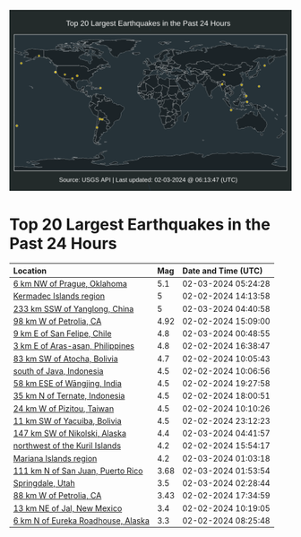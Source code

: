 ![Map](./map.png)

# Top 20 Largest Earthquakes in the Past 24 Hours

| Location | Mag | Date and Time (UTC) |
|:---|:---|:---|
| [6 km NW of Prague, Oklahoma](https://earthquake.usgs.gov/earthquakes/eventpage/us7000lwmc) | 5.1 | 02-03-2024 05:24:28 |
| [Kermadec Islands region](https://earthquake.usgs.gov/earthquakes/eventpage/us7000lwd3) | 5 | 02-02-2024 14:13:58 |
| [233 km SSW of Yanglong, China](https://earthquake.usgs.gov/earthquakes/eventpage/us7000lwm5) | 5 | 02-03-2024 04:40:58 |
| [98 km W of Petrolia, CA](https://earthquake.usgs.gov/earthquakes/eventpage/nc73997816) | 4.92 | 02-02-2024 15:09:00 |
| [9 km E of San Felipe, Chile](https://earthquake.usgs.gov/earthquakes/eventpage/us7000lwkh) | 4.8 | 02-03-2024 00:48:55 |
| [3 km E of Aras-asan, Philippines](https://earthquake.usgs.gov/earthquakes/eventpage/us7000lwgc) | 4.8 | 02-02-2024 16:38:47 |
| [83 km SW of Atocha, Bolivia](https://earthquake.usgs.gov/earthquakes/eventpage/us7000lw9r) | 4.7 | 02-02-2024 10:05:43 |
| [south of Java, Indonesia](https://earthquake.usgs.gov/earthquakes/eventpage/us7000lw9w) | 4.5 | 02-02-2024 10:06:56 |
| [58 km ESE of Wāngjing, India](https://earthquake.usgs.gov/earthquakes/eventpage/us7000lwi2) | 4.5 | 02-02-2024 19:27:58 |
| [35 km N of Ternate, Indonesia](https://earthquake.usgs.gov/earthquakes/eventpage/us7000lwh8) | 4.5 | 02-02-2024 18:00:51 |
| [24 km W of Pizitou, Taiwan](https://earthquake.usgs.gov/earthquakes/eventpage/us7000lw9u) | 4.5 | 02-02-2024 10:10:26 |
| [11 km SW of Yacuiba, Bolivia](https://earthquake.usgs.gov/earthquakes/eventpage/us7000lwjw) | 4.5 | 02-02-2024 23:12:23 |
| [147 km SW of Nikolski, Alaska](https://earthquake.usgs.gov/earthquakes/eventpage/us7000lwm6) | 4.4 | 02-03-2024 04:41:57 |
| [northwest of the Kuril Islands](https://earthquake.usgs.gov/earthquakes/eventpage/us7000lwfy) | 4.2 | 02-02-2024 15:54:17 |
| [Mariana Islands region](https://earthquake.usgs.gov/earthquakes/eventpage/us7000lwkl) | 4.2 | 02-03-2024 01:03:18 |
| [111 km N of San Juan, Puerto Rico](https://earthquake.usgs.gov/earthquakes/eventpage/pr2024034000) | 3.68 | 02-03-2024 01:53:54 |
| [Springdale, Utah](https://earthquake.usgs.gov/earthquakes/eventpage/uu80036516) | 3.5 | 02-03-2024 02:28:44 |
| [88 km W of Petrolia, CA](https://earthquake.usgs.gov/earthquakes/eventpage/nc73997841) | 3.43 | 02-02-2024 17:34:59 |
| [13 km NE of Jal, New Mexico](https://earthquake.usgs.gov/earthquakes/eventpage/tx2024chgn) | 3.4 | 02-02-2024 10:19:05 |
| [6 km N of Eureka Roadhouse, Alaska](https://earthquake.usgs.gov/earthquakes/eventpage/ak0241ipndow) | 3.3 | 02-02-2024 08:25:48 |
